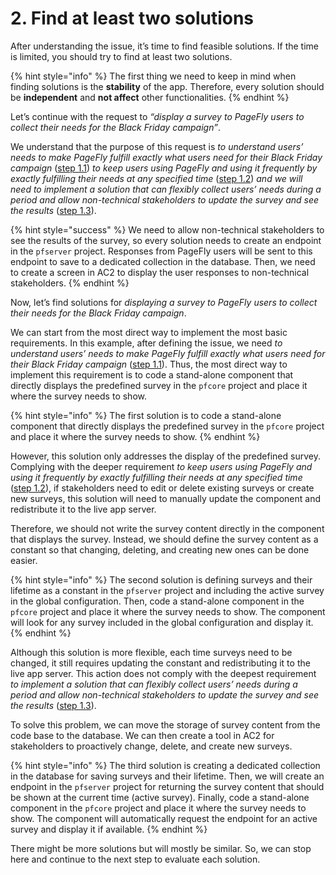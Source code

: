 # 2. Find at least two solutions

After understanding the issue, it’s time to find feasible solutions. If the time is limited, you should try to find at least two solutions.

{% hint style="info" %}
The first thing we need to keep in mind when finding solutions is the **stability** of the app. Therefore, every solution should be **independent** and **not affect** other functionalities.
{% endhint %}

Let’s continue with the request to _“display a survey to PageFly users to collect their needs for the Black Friday campaign”_.

We understand that the purpose of this request is _to understand users’ needs to make PageFly fulfill exactly what users need for their Black Friday campaign_ ([step 1.1](1.-understand-the-issue.md#id-1.1.-define-the-issue)) _to keep users using PageFly and using it frequently by exactly fulfilling their needs at any specified time_ ([step 1.2](1.-understand-the-issue.md#id-1.2.-analyze-the-issue)) _and we will need to implement a solution that can flexibly collect users’ needs during a period and allow non-technical stakeholders to update the survey and see the results_ ([step 1.3](1.-understand-the-issue.md#id-1.3.-frame-the-issue)).

{% hint style="success" %}
We need to allow non-technical stakeholders to see the results of the survey, so every solution needs to create an endpoint in the `pfserver` project. Responses from PageFly users will be sent to this endpoint to save to a dedicated collection in the database. Then, we need to create a screen in AC2 to display the user responses to non-technical stakeholders.
{% endhint %}

Now, let’s find solutions for _displaying a survey to PageFly users to collect their needs for the Black Friday campaign_.

We can start from the most direct way to implement the most basic requirements. In this example, after defining the issue, we need _to understand users’ needs to make PageFly fulfill exactly what users need for their Black Friday campaign_ ([step 1.1](1.-understand-the-issue.md#id-1.1.-define-the-issue)). Thus, the most direct way to implement this requirement is to code a stand-alone component that directly displays the predefined survey in the `pfcore` project and place it where the survey needs to show.

{% hint style="info" %}
The first solution is to code a stand-alone component that directly displays the predefined survey in the `pfcore` project and place it where the survey needs to show.
{% endhint %}

However, this solution only addresses the display of the predefined survey. Complying with the deeper requirement _to keep users using PageFly and using it frequently by exactly fulfilling their needs at any specified time_ ([step 1.2](1.-understand-the-issue.md#id-1.2.-analyze-the-issue)), if stakeholders need to edit or delete existing surveys or create new surveys, this solution will need to manually update the component and redistribute it to the live app server.

Therefore, we should not write the survey content directly in the component that displays the survey. Instead, we should define the survey content as a constant so that changing, deleting, and creating new ones can be done easier.

{% hint style="info" %}
The second solution is defining surveys and their lifetime as a constant in the `pfserver` project and including the active survey in the global configuration. Then, code a stand-alone component in the `pfcore` project and place it where the survey needs to show. The component will look for any survey included in the global configuration and display it.
{% endhint %}

Although this solution is more flexible, each time surveys need to be changed, it still requires updating the constant and redistributing it to the live app server. This action does not comply with the deepest requirement _to implement a solution that can flexibly collect users’ needs during a period and allow non-technical stakeholders to update the survey and see the results_ ([step 1.3](1.-understand-the-issue.md#id-1.3.-frame-the-issue)).

To solve this problem, we can move the storage of survey content from the code base to the database. We can then create a tool in AC2 for stakeholders to proactively change, delete, and create new surveys.

{% hint style="info" %}
The third solution is creating a dedicated collection in the database for saving surveys and their lifetime. Then, we will create an endpoint in the `pfserver` project for returning the survey content that should be shown at the current time (active survey). Finally, code a stand-alone component in the `pfcore` project and place it where the survey needs to show. The component will automatically request the endpoint for an active survey and display it if available.
{% endhint %}

There might be more solutions but will mostly be similar. So, we can stop here and continue to the next step to evaluate each solution.
